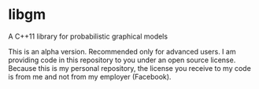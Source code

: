 # libgm
A C++11 library for probabilistic graphical models

This is an alpha version. Recommended only for advanced users. I am providing code in this repository to you under an open source license. Because this is my personal repository, the license you receive to my code is from me and not from my employer (Facebook).
